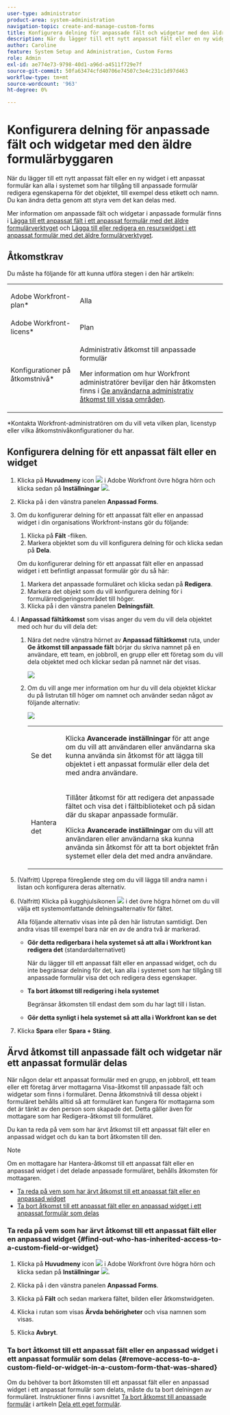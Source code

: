 ```yaml
---
user-type: administrator
product-area: system-administration
navigation-topic: create-and-manage-custom-forms
title: Konfigurera delning för anpassade fält och widgetar med den äldre formulärbyggaren
description: När du lägger till ett nytt anpassat fält eller en ny widget i ett anpassat formulär kan alla i systemet som har tillgång till anpassade formulär redigera egenskaperna för det objektet, till exempel dess etikett och namn. Du kan ändra detta genom att styra vem det kan delas med.
author: Caroline
feature: System Setup and Administration, Custom Forms
role: Admin
exl-id: ae774e73-9798-40d1-a96d-a4511f729e7f
source-git-commit: 50fa63474cfd40706e74507c3e4c231c1d97d463
workflow-type: tm+mt
source-wordcount: '963'
ht-degree: 0%

---
```


# Konfigurera delning för anpassade fält och widgetar med den äldre formulärbyggaren

När du lägger till ett nytt anpassat fält eller en ny widget i ett anpassat formulär kan alla i systemet som har tillgång till anpassade formulär redigera egenskaperna för det objektet, till exempel dess etikett och namn. Du kan ändra detta genom att styra vem det kan delas med.

Mer information om anpassade fält och widgetar i anpassade formulär finns i [Lägga till ett anpassat fält i ett anpassat formulär med det äldre formulärverktyget](../../../administration-and-setup/customize-workfront/create-manage-custom-forms/add-a-custom-field-to-a-custom-form.md) och [Lägga till eller redigera en resurswidget i ett anpassat formulär med det äldre formulärverktyget](../../../administration-and-setup/customize-workfront/create-manage-custom-forms/add-widget-or-edit-its-properties-in-a-custom-form.md).

## Åtkomstkrav

Du måste ha följande för att kunna utföra stegen i den här artikeln:

<table style="table-layout:auto"> 
 <col> 
 <col> 
 <tbody> 
  <tr data-mc-conditions=""> 
   <td role="rowheader"> <p>Adobe Workfront-plan*</p> </td> 
   <td>Alla</td> 
  </tr> 
  <tr> 
   <td role="rowheader">Adobe Workfront-licens*</td> 
   <td>Plan</td> 
  </tr> 
  <tr data-mc-conditions=""> 
   <td role="rowheader">Konfigurationer på åtkomstnivå*</td> 
   <td> <p>Administrativ åtkomst till anpassade formulär</p> <p>Mer information om hur Workfront administratörer beviljar den här åtkomsten finns i <a href="../../../administration-and-setup/add-users/configure-and-grant-access/grant-users-admin-access-certain-areas.md" class="MCXref xref">Ge användarna administrativ åtkomst till vissa områden</a>.</p> </td> 
  </tr> 
 </tbody> 
</table>

&#42;Kontakta Workfront-administratören om du vill veta vilken plan, licenstyp eller vilka åtkomstnivåkonfigurationer du har.

## Konfigurera delning för ett anpassat fält eller en widget

1. Klicka på **Huvudmeny** icon ![](assets/main-menu-icon.png) i Adobe Workfront övre högra hörn och klicka sedan på **Inställningar** ![](assets/gear-icon-settings.png).

1. Klicka på i den vänstra panelen **Anpassad Forms**.
1. Om du konfigurerar delning för ett anpassat fält eller en anpassad widget i din organisations Workfront-instans gör du följande:

   1. Klicka på **Fält** -fliken.
   1. Markera objektet som du vill konfigurera delning för och klicka sedan på **Dela**.

   Om du konfigurerar delning för ett anpassat fält eller en anpassad widget i ett befintligt anpassat formulär gör du så här:

   1. Markera det anpassade formuläret och klicka sedan på **Redigera**.
   1. Markera det objekt som du vill konfigurera delning för i formulärredigeringsområdet till höger.
   1. Klicka på i den vänstra panelen **Delningsfält**.

1. I **Anpassad fältåtkomst** som visas anger du vem du vill dela objektet med och hur du vill dela det:

   1. Nära det nedre vänstra hörnet av **Anpassad fältåtkomst** ruta, under **Ge åtkomst till anpassade fält** börjar du skriva namnet på en användare, ett team, en jobbroll, en grupp eller ett företag som du vill dela objektet med och klickar sedan på namnet när det visas.

      ![](assets/share-field-give-access-to.jpg)

   1. Om du vill ange mer information om hur du vill dela objektet klickar du på listrutan till höger om namnet och använder sedan något av följande alternativ:

      ![](assets/share-field-view-mng-options.jpg)

      <table style="table-layout:auto"> 
       <col> 
       <col> 
       <tbody> 
        <tr> 
         <td role="rowheader">Se det</td> 
         <td> <p>Klicka <strong>Avancerade inställningar</strong> för att ange om du vill att användaren eller användarna ska kunna använda sin åtkomst för att lägga till objektet i ett anpassat formulär eller dela det med andra användare.</p> </td> 
        </tr> 
        <tr> 
         <td role="rowheader">Hantera det</td> 
         <td> <p>Tillåter åtkomst för att redigera det anpassade fältet och visa det i fältbiblioteket och på sidan där du skapar anpassade formulär.</p> <p>Klicka <strong>Avancerade inställningar</strong> om du vill att användaren eller användarna ska kunna använda sin åtkomst för att ta bort objektet från systemet eller dela det med andra användare.</p> </td> 
        </tr> 
       </tbody> 
      </table>

1. (Valfritt) Upprepa föregående steg om du vill lägga till andra namn i listan och konfigurera deras alternativ.
1. (Valfritt) Klicka på kugghjulsikonen ![](assets/gear-icon-settings.png) i det övre högra hörnet om du vill välja ett systemomfattande delningsalternativ för fältet.

   Alla följande alternativ visas inte på den här listrutan samtidigt. Den andra visas till exempel bara när en av de andra två är markerad.

   * **Gör detta redigerbara i hela systemet så att alla i Workfront kan redigera det** (standardalternativet)

     När du lägger till ett anpassat fält eller en anpassad widget, och du inte begränsar delning för det, kan alla i systemet som har tillgång till anpassade formulär visa det och redigera dess egenskaper.

   * **Ta bort åtkomst till redigering i hela systemet**

     Begränsar åtkomsten till endast dem som du har lagt till i listan.

   * **Gör detta synligt i hela systemet så att alla i Workfront kan se det**

1. Klicka **Spara** eller **Spara + Stäng**.

## Ärvd åtkomst till anpassade fält och widgetar när ett anpassat formulär delas

När någon delar ett anpassat formulär med en grupp, en jobbroll, ett team eller ett företag ärver mottagarna Visa-åtkomst till anpassade fält och widgetar som finns i formuläret. Denna åtkomstnivå till dessa objekt i formuläret behålls alltid så att formuläret kan fungera för mottagarna som det är tänkt av den person som skapade det. Detta gäller även för mottagare som har Redigera-åtkomst till formuläret.

Du kan ta reda på vem som har ärvt åtkomst till ett anpassat fält eller en anpassad widget och du kan ta bort åtkomsten till den.

>[!NOTE]
>
>Om en mottagare har Hantera-åtkomst till ett anpassat fält eller en anpassad widget i det delade anpassade formuläret, behålls åtkomsten för mottagaren.

* [Ta reda på vem som har ärvt åtkomst till ett anpassat fält eller en anpassad widget](#find-out-who-has-inherited-access-to-a-custom-field-or-widget)
* [Ta bort åtkomst till ett anpassat fält eller en anpassad widget i ett anpassat formulär som delas](#remove-access-to-a-custom-field-or-widget-in-a-custom-form-that-was-shared)

### Ta reda på vem som har ärvt åtkomst till ett anpassat fält eller en anpassad widget {#find-out-who-has-inherited-access-to-a-custom-field-or-widget}

1. Klicka på **Huvudmeny** icon ![](assets/main-menu-icon.png) i Adobe Workfront övre högra hörn och klicka sedan på **Inställningar** ![](assets/gear-icon-settings.png).

1. Klicka på i den vänstra panelen **Anpassad Forms**.
1. Klicka på **Fält** och sedan markera fältet, bilden eller åtkomstwidgeten.
1. Klicka i rutan som visas **Ärvda behörigheter** och visa namnen som visas.
1. Klicka **Avbryt**.

### Ta bort åtkomst till ett anpassat fält eller en anpassad widget i ett anpassat formulär som delas {#remove-access-to-a-custom-field-or-widget-in-a-custom-form-that-was-shared}

Om du behöver ta bort åtkomsten till ett anpassat fält eller en anpassad widget i ett anpassat formulär som delats, måste du ta bort delningen av formuläret. Instruktioner finns i avsnittet [Ta bort åtkomst till anpassade formulär](../../../administration-and-setup/customize-workfront/create-manage-custom-forms/share-access-to-a-custom-form.md#unshare) i artikeln [Dela ett eget formulär](../../../administration-and-setup/customize-workfront/create-manage-custom-forms/share-access-to-a-custom-form.md).
